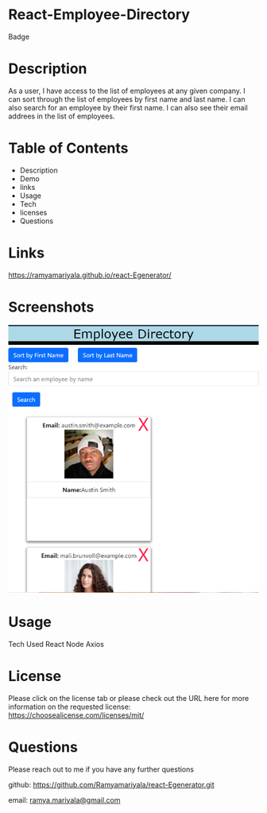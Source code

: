 # React-Employee-Directory
Badge
# Description

As a user, I have access to the list of employees at any given company. I can sort through the list of employees by first name and last name. I can also search for an employee by their first name. I can also see their email addrees in the list of employees.

# Table of Contents

- Description
- Demo
- links
- Usage
- Tech
- licenses
- Questions

# Links
https://ramyamariyala.github.io/react-Egenerator/

# Screenshots 

![Frontpage](employeedirectory\public\Images\frontpage.PNG)

# Usage

Tech Used
React
Node
Axios

# License

Please click on the license tab or please check out the URL here for more information on the requested license: https://choosealicense.com/licenses/mit/

# Questions
Please reach out to me if you have any further questions

github: https://github.com/Ramyamariyala/react-Egenerator.git 

email: ramya.mariyala@gmail.com

